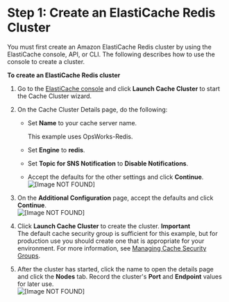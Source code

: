 # Step 1: Create an ElastiCache Redis Cluster<a name="other-services-redis-cluster"></a>

You must first create an Amazon ElastiCache Redis cluster by using the ElastiCache console, API, or CLI\. The following describes how to use the console to create a cluster\.

**To create an ElastiCache Redis cluster**

1. Go to the [ElastiCache console](https://console.aws.amazon.com/elasticache/) and click **Launch Cache Cluster** to start the Cache Cluster wizard\.

1. On the Cache Cluster Details page, do the following:

   + Set **Name** to your cache server name\.

     This example uses OpsWorks\-Redis\.

   + Set **Engine** to **redis**\.

   + Set **Topic for SNS Notification** to **Disable Notifications**\.

   + Accept the defaults for the other settings and click **Continue**\.  
![\[Image NOT FOUND\]](http://docs.aws.amazon.com/opsworks/latest/userguide/images/elasticache-wizard-1.png)

1. On the **Additional Configuration** page, accept the defaults and click **Continue**\.  
![\[Image NOT FOUND\]](http://docs.aws.amazon.com/opsworks/latest/userguide/images/elasticache-wizard-2.png)

1. Click **Launch Cache Cluster** to create the cluster\.
**Important**  
The default cache security group is sufficient for this example, but for production use you should create one that is appropriate for your environment\. For more information, see [Managing Cache Security Groups](http://docs.aws.amazon.com/AmazonElastiCache/latest/UserGuide/ManagingSecurityGroups.html)\.

1. After the cluster has started, click the name to open the details page and click the **Nodes** tab\. Record the cluster's **Port** and **Endpoint** values for later use\.  
![\[Image NOT FOUND\]](http://docs.aws.amazon.com/opsworks/latest/userguide/images/elasticache-wizard-3.png)